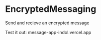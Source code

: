 # EncryptedMessaging
Send and recieve an encrypted message

Test it out:
message-app-indol.vercel.app
